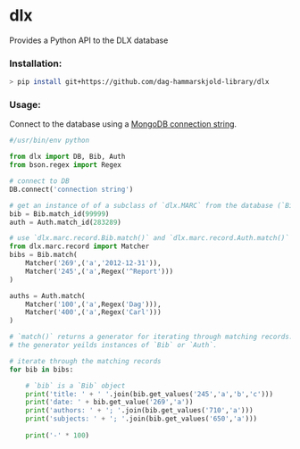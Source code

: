 
# dlx
Provides a Python API to the DLX database

### Installation:
```bash
> pip install git+https://github.com/dag-hammarskjold-library/dlx
```

### Usage:

Connect to the database using a [MongoDB connection string](https://docs.mongodb.com/manual/reference/connection-string/).

```python
#/usr/bin/env python

from dlx import DB, Bib, Auth
from bson.regex import Regex

# connect to DB
DB.connect('connection string')

# get an instance of of a subclass of `dlx.MARC` from the database (`Bib` or `Auth`)
bib = Bib.match_id(99999)
auth = Auth.match_id(283289)

# use `dlx.marc.record.Bib.match()` and `dlx.marc.record.Auth.match()` with a series of `dlx.marc.record.Matcher` obejcts to write queries.
from dlx.marc.record import Matcher
bibs = Bib.match(
    Matcher('269',('a','2012-12-31')),
    Matcher('245',('a',Regex('^Report')))
)

auths = Auth.match(
    Matcher('100',('a',Regex('Dag'))),
    Matcher('400',('a',Regex('Carl')))
)

# `match()` returns a generator for iterating through matching records.
# the generator yeilds instances of `Bib` or `Auth`.

# iterate through the matching records
for bib in bibs:

    # `bib` is a `Bib` object
    print('title: ' + ' '.join(bib.get_values('245','a','b','c')))
    print('date: ' + bib.get_value('269','a'))
    print('authors: ' + '; '.join(bib.get_values('710','a')))
    print('subjects: ' + '; '.join(bib.get_values('650','a')))
        
    print('-' * 100)
    
```
